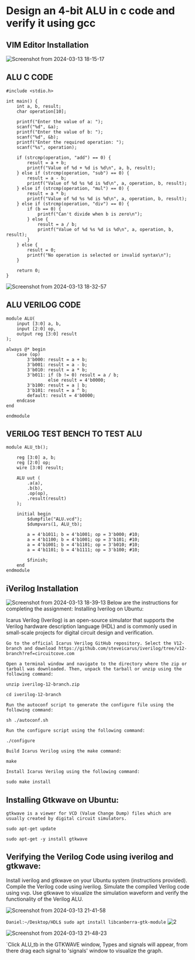 # Design an 4-bit ALU in c code and verify it using gcc
## VIM Editor Installation
![Screenshot from 2024-03-13 18-15-17](https://github.com/Daniel4bit/RISC-V_HDP/assets/65249875/b92f2e78-28e4-40b6-affc-1b2361cece8d)



## ALU C CODE

```
#include <stdio.h>

int main() {
    int a, b, result;
    char operation[10];

    printf("Enter the value of a: ");
    scanf("%d", &a);
    printf("Enter the value of b: ");
    scanf("%d", &b);
    printf("Enter the required operation: ");
    scanf("%s", operation);

    if (strcmp(operation, "add") == 0) {
        result = a + b;
        printf("Value of %d + %d is %d\n", a, b, result);
    } else if (strcmp(operation, "sub") == 0) {
        result = a - b;
        printf("Value of %d %s %d is %d\n", a, operation, b, result);
    } else if (strcmp(operation, "mul") == 0) {
        result = a * b;
        printf("Value of %d %s %d is %d\n", a, operation, b, result);
    } else if (strcmp(operation, "div") == 0) {
        if (b == 0) {
            printf("Can't divide when b is zero\n");
        } else {
            result = a / b;
            printf("Value of %d %s %d is %d\n", a, operation, b, result);
        }
    } else {
        result = 0;
        printf("No operation is selected or invalid syntax\n");
    }

    return 0;
}
```
![Screenshot from 2024-03-13 18-32-57](https://github.com/Daniel4bit/RISC-V_HDP/assets/65249875/fe58d6ff-67e1-49c3-904e-acaba335221e)

## ALU VERILOG CODE
```
module ALU(
    input [3:0] a, b,
    input [2:0] op,
    output reg [3:0] result
);

always @* begin
    case (op)
        3'b000: result = a + b;
        3'b001: result = a - b;
        3'b010: result = a * b;
        3'b011: if (b != 0) result = a / b;
                else result = 4'b0000;
        3'b100: result = a | b;
        3'b101: result = a ^ b;
        default: result = 4'b0000;
    endcase
end

endmodule
```
## VERILOG TEST BENCH TO TEST ALU
```
module ALU_tb();

    reg [3:0] a, b;
    reg [2:0] op;
    wire [3:0] result;

    ALU uut (
        .a(a),
        .b(b),
        .op(op),
        .result(result)
    );

    initial begin
        $dumpfile("ALU.vcd");
        $dumpvars(1, ALU_tb);

        a = 4'b1011; b = 4'b1001; op = 3'b000; #10;
        a = 4'b1100; b = 4'b1001; op = 3'b101; #10;
        a = 4'b1001; b = 4'b1101; op = 3'b010; #10;
        a = 4'b1101; b = 4'b1111; op = 3'b100; #10;
        
        $finish;
    end
endmodule
```
## iVerilog Installation
![Screenshot from 2024-03-13 18-39-13](https://github.com/Daniel4bit/RISC-V_HDP/assets/65249875/665a66ad-f486-42b1-b5ca-e0d65766a615)
Below are the instructions for completing the assignment:
Installing Iverilog on Ubuntu:

Icarus Verilog (Iverilog) is an open-source simulator that supports the Verilog hardware description language (HDL) and is commonly used in small-scale projects for digital circuit design and verification.

    Go to the official Icarus Verilog GitHub repository. Select the V12-branch and download https://github.com/steveicarus/iverilog/tree/v12-branch?ref=circuitcove.com

    Open a terminal window and navigate to the directory where the zip or tarball was downloaded. Then, unpack the tarball or unzip using the following command:

    unzip iverilog-12-branch.zip

    cd iverilog-12-branch

    Run the autoconf script to generate the configure file using the following command:

    sh ./autoconf.sh

    Run the configure script using the following command:

    ./configure

    Build Icarus Verilog using the make command:

    make

    Install Icarus Verilog using the following command:

    sudo make install

## Installing Gtkwave on Ubuntu:

    gtkwave is a viewer for VCD (Value Change Dump) files which are usually created by digital circuit simulators.

    sudo apt-get update

    sudo apt-get -y install gtkwave

## Verifying the Verilog Code using iverilog and gtkwave:
Install iverilog and gtkwave on your Ubuntu system (instructions provided). Compile the Verilog code using iverilog. Simulate the compiled Verilog code using vvp. Use gtkwave to visualize the simulation waveform and verify the functionality of the Verilog ALU.


![Screenshot from 2024-03-13 21-41-58](https://github.com/Daniel4bit/RISC-V_HDP/assets/65249875/3cf24a9c-254e-489f-b1c0-21e5644ef7ca)

`Daniel:~/Desktop/HDL$ sudo apt install libcanberra-gtk-module`
![2](https://github.com/Daniel4bit/RISC-V_HDP/assets/65249875/075c20c5-c651-4393-96b2-2c03871a72c6)

![Screenshot from 2024-03-13 21-48-23](https://github.com/Daniel4bit/RISC-V_HDP/assets/65249875/8e3ec3c1-134d-4a48-9eac-b7b844d276ba)

`Click ALU_tb in the GTKWAVE window, Types and signals will appear, from there drag each signal to 'signals' window to visualize the graph.



